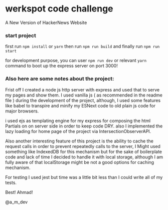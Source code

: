 # werkspot code challenge

A New Version of HackerNews Website

### start project

first run `npm install` or `yarn`
then run `npm run build` and finally run `npm run start`

for development purpose, you can user `npm run dev` or relevant `yarn` command to boot up the express server on port 3000!

### Also here are some notes about the project:

Frist off I created a node js http server with express and used that to serve my pages and show them. I used vanilla js ( as recommended in the readme file ) during the development of the project, although, I used some features like babel to transpire and minify my ESNext code to old plain js code for major browsers.

i used ejs as templating engine for my express for composing the html Partials on on server side in order to keep code DRY. also I implemented the lazy loading for home page of the project via IntersectionObserverAPI.

Also another interesting feature of this project is the ability to cache the request calls in order to prevent repeatedly calls to the server, I Might used something like IndexedDB for this mechanism but for the sake of boilerplate code and lack of time I decided to handle it with local storage, although I am fully aware of that localStorage might be not a good options for caching mechanism.

For testing I used jest but time was a little bit less than I could write all of my tests.

Best! 
Ahmad!

@a_m_dev
